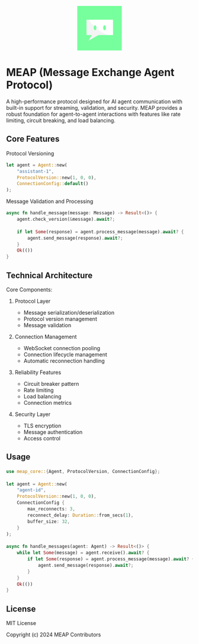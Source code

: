 <p align="center">
  <img src="meap.png" alt="MEAP" width="120" />
</p>

MEAP (Message Exchange Agent Protocol)
===================================

A high-performance protocol designed for AI agent communication with built-in support for streaming, validation, and security. MEAP provides a robust foundation for agent-to-agent interactions with features like rate limiting, circuit breaking, and load balancing.

Core Features
------------

Protocol Versioning
```rust
let agent = Agent::new(
    "assistant-1",
    ProtocolVersion::new(1, 0, 0),
    ConnectionConfig::default()
);
```

Message Validation and Processing
```rust
async fn handle_message(message: Message) -> Result<()> {
    agent.check_version(&message).await?;
    
    if let Some(response) = agent.process_message(message).await? {
        agent.send_message(response).await?;
    }
    Ok(())
}
```

Technical Architecture
--------------------

Core Components:
1. Protocol Layer
   - Message serialization/deserialization
   - Protocol version management
   - Message validation

2. Connection Management
   - WebSocket connection pooling
   - Connection lifecycle management
   - Automatic reconnection handling

3. Reliability Features
   - Circuit breaker pattern
   - Rate limiting
   - Load balancing
   - Connection metrics

4. Security Layer
   - TLS encryption
   - Message authentication
   - Access control

Usage
-----

```rust
use meap_core::{Agent, ProtocolVersion, ConnectionConfig};

let agent = Agent::new(
    "agent-id",
    ProtocolVersion::new(1, 0, 0),
    ConnectionConfig {
        max_reconnects: 3,
        reconnect_delay: Duration::from_secs(1),
        buffer_size: 32,
    }
);

async fn handle_messages(agent: Agent) -> Result<()> {
    while let Some(message) = agent.receive().await? {
        if let Some(response) = agent.process_message(message).await? {
            agent.send_message(response).await?;
        }
    }
    Ok(())
}
```

License
-------
MIT License

Copyright (c) 2024 MEAP Contributors 